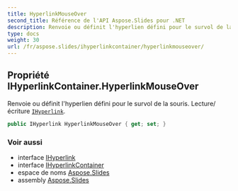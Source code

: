 ```yaml
---
title: HyperlinkMouseOver
second_title: Référence de l'API Aspose.Slides pour .NET
description: Renvoie ou définit l'hyperlien défini pour le survol de la souris. Lecture/écriture IHyperlinkaspose.slides/ihyperlink.
type: docs
weight: 30
url: /fr/aspose.slides/ihyperlinkcontainer/hyperlinkmouseover/
---
```


## Propriété IHyperlinkContainer.HyperlinkMouseOver

Renvoie ou définit l'hyperlien défini pour le survol de la souris. Lecture/écriture [`IHyperlink`](../../ihyperlink).

```csharp
public IHyperlink HyperlinkMouseOver { get; set; }
```

### Voir aussi

* interface [IHyperlink](../../ihyperlink)
* interface [IHyperlinkContainer](../../ihyperlinkcontainer)
* espace de noms [Aspose.Slides](../../ihyperlinkcontainer)
* assembly [Aspose.Slides](../../../)

<!-- NE PAS MODIFIER : généré par xmldocmd pour Aspose.Slides.dll -->